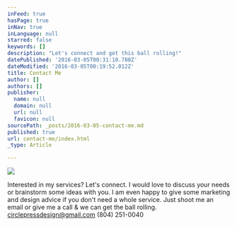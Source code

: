 ```yaml
---
inFeed: true
hasPage: true
inNav: true
inLanguage: null
starred: false
keywords: []
description: "Let's connect and get this ball rolling!"
datePublished: '2016-03-05T00:31:10.780Z'
dateModified: '2016-03-05T00:19:52.012Z'
title: Contact Me
author: []
authors: []
publisher:
  name: null
  domain: null
  url: null
  favicon: null
sourcePath: _posts/2016-03-05-contact-me.md
published: true
url: contact-me/index.html
_type: Article

---
```

![](https://the-grid-user-content.s3-us-west-2.amazonaws.com/d286a92e-acd7-4368-882a-34f663eca1a5.jpg)

Interested in my services? Let's connect. I would love to discuss your needs or brainstorm some ideas with you. I am even happy to give some marketing and design advice if you don't need a whole service. Just shoot me an email or give me a call & we can get the ball rolling.
 circlepressdesign@gmail.com (804) 251-0040
